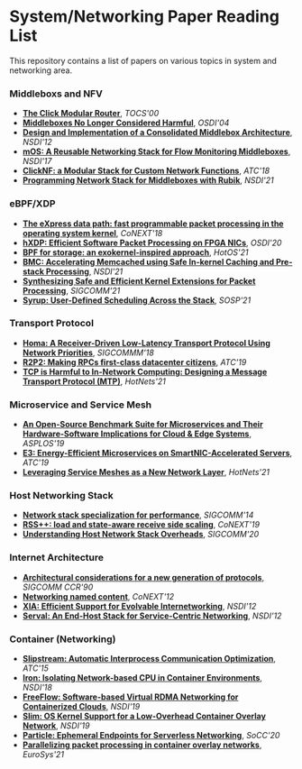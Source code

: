 # System/Networking Paper Reading List
This repository contains a list of papers on various topics in system and networking area.

### Middleboxs and NFV
- [**The Click Modular Router**](https://dl.acm.org/doi/10.1145/354871.354874), _TOCS'00_
- [**Middleboxes No Longer Considered Harmful**](http://nms.lcs.mit.edu/papers/doa-osdi04.pdf), _OSDI'04_
- [**Design and Implementation of a Consolidated Middlebox Architecture**](https://www.usenix.org/conference/nsdi12/technical-sessions/presentation/sekar), _NSDI'12_
- [**mOS: A Reusable Networking Stack for Flow Monitoring Middleboxes**](https://www.usenix.org/conference/nsdi17/technical-sessions/presentation/jamshed), _NSDI'17_
- [**ClickNF: a Modular Stack for Custom Network Functions**](https://www.usenix.org/conference/atc18/presentation/gallo), _ATC'18_
- [**Programming Network Stack for Middleboxes with Rubik**](https://www.usenix.org/conference/nsdi21/presentation/li), _NSDI'21_

### eBPF/XDP
- [**The eXpress data path: fast programmable packet processing in the operating system kernel**](https://dl.acm.org/doi/10.1145/3281411.3281443), _CoNEXT'18_
- [**hXDP: Efficient Software Packet Processing on FPGA NICs**](https://www.usenix.org/conference/osdi20/presentation/brunella), _OSDI'20_
- [**BPF for storage: an exokernel-inspired approach**](https://dl.acm.org/doi/10.1145/3458336.3465290), _HotOS'21_
- [**BMC: Accelerating Memcached using Safe In-kernel Caching and Pre-stack Processing**](https://www.usenix.org/conference/nsdi21/presentation/ghigoff), _NSDI'21_
- [**Synthesizing Safe and Efficient Kernel Extensions for Packet Processing**](https://dl.acm.org/doi/pdf/10.1145/3452296.3472929), _SIGCOMM'21_
- [**Syrup: User-Defined Scheduling Across the Stack**](https://dl.acm.org/doi/pdf/10.1145/3477132.3483548), _SOSP'21_

### Transport Protocol
- [**Homa: A Receiver-Driven Low-Latency Transport Protocol Using Network Priorities**](https://dl.acm.org/doi/10.1145/3230543.3230564), _SIGCOMMM'18_
- [**R2P2: Making RPCs first-class datacenter citizens**](https://www.usenix.org/conference/atc19/presentation/kogias-r2p2), _ATC'19_
- [**TCP is Harmful to In-Network Computing: Designing a Message Transport Protocol (MTP)**](https://dl.acm.org/doi/10.1145/3484266.3487382), _HotNets'21_


### Microservice and Service Mesh
- [**An Open-Source Benchmark Suite for Microservices and Their Hardware-Software Implications for Cloud & Edge Systems**](https://dl.acm.org/doi/10.1145/3297858.3304013), _ASPLOS'19_
- [**E3: Energy-Efficient Microservices on SmartNIC-Accelerated Servers**](https://www.usenix.org/conference/atc19/presentation/liu-ming), _ATC'19_
- [**Leveraging Service Meshes as a New Network Layer**](https://dl.acm.org/doi/abs/10.1145/3484266.3487379), _HotNets'21_

### Host Networking Stack
- [**Network stack specialization for performance**](https://dl.acm.org/doi/10.1145/2619239.2626311), _SIGCOMM'14_
- [**RSS++: load and state-aware receive side scaling**](https://dl.acm.org/doi/10.1145/3359989.3365412), _CoNEXT'19_
- [**Understanding Host Network Stack Overheads**](https://dl.acm.org/doi/abs/10.1145/3452296.3472888), _SIGCOMM'20_

### Internet Architecture
- [**Architectural considerations for a new generation of protocols**](https://dl.acm.org/doi/10.1145/99517.99553), _SIGCOMM CCR'90_
- [**Networking named content**](https://dl.acm.org/doi/10.1145/1658939.1658941), _CoNEXT'12_
- [**XIA: Efficient Support for Evolvable Internetworking**](https://www.usenix.org/conference/nsdi12/technical-sessions/presentation/han_dongsu_xia), _NSDI'12_
- [**Serval: An End-Host Stack for Service-Centric Networking**](https://www.usenix.org/conference/nsdi12/technical-sessions/presentation/nordstrom), _NSDI'12_

### Container (Networking)
- [**Slipstream: Automatic Interprocess Communication Optimization**](https://www.usenix.org/conference/atc15/technical-session/presentation/dietz), _ATC'15_
- [**Iron: Isolating Network-based CPU in Container Environments**](https://www.usenix.org/conference/nsdi18/presentation/khalid), _NSDI'18_
- [**FreeFlow: Software-based Virtual RDMA Networking for Containerized Clouds**](https://www.usenix.org/conference/nsdi19/presentation/kim), _NSDI'19_
- [**Slim: OS Kernel Support for a Low-Overhead Container Overlay Network**](https://www.usenix.org/conference/nsdi19/presentation/zhuo), _NSDI'19_
- [**Particle: Ephemeral Endpoints for Serverless Networking**](https://dl.acm.org/doi/10.1145/3419111.3421275), _SoCC'20_
- [**Parallelizing packet processing in container overlay networks**](https://dl.acm.org/doi/10.1145/3447786.3456241), _EuroSys'21_
